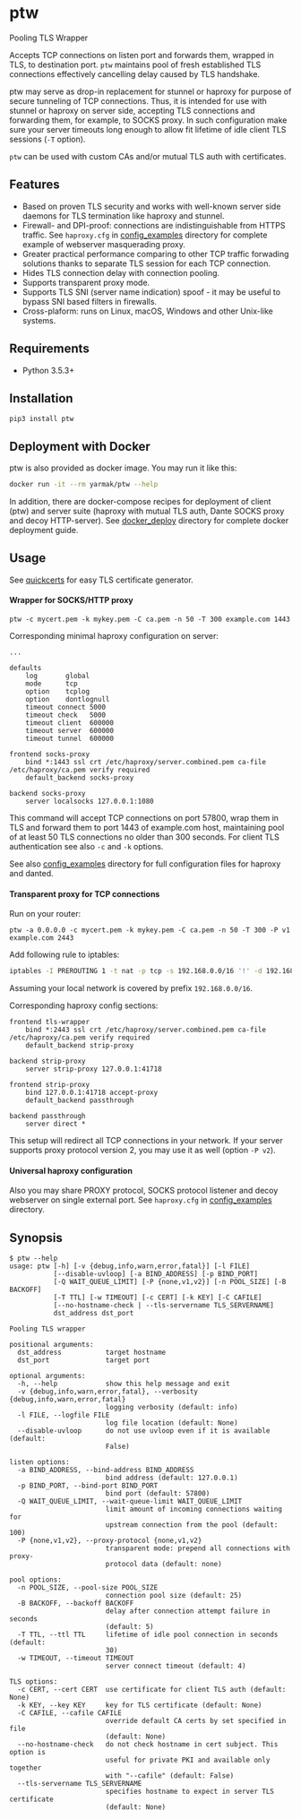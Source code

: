 # ptw

Pooling TLS Wrapper

Accepts TCP connections on listen port and forwards them, wrapped in TLS, to destination port. `ptw` maintains pool of fresh established TLS connections effectively cancelling delay caused by TLS handshake.

ptw may serve as drop-in replacement for stunnel or haproxy for purpose of secure tunneling of TCP connections. Thus, it is intended for use with stunnel or haproxy on server side, accepting TLS connections and forwarding them, for example, to SOCKS proxy. In such configuration make sure your server timeouts long enough to allow fit lifetime of idle client TLS sessions (`-T` option).

`ptw` can be used with custom CAs and/or mutual TLS auth with certificates.

## Features

* Based on proven TLS security and works with well-known server side daemons for TLS termination like haproxy and stunnel.
* Firewall- and DPI-proof: connections are indistinguishable from HTTPS traffic. See `haproxy.cfg` in [config\_examples](https://github.com/Snawoot/ptw/tree/master/config_examples) directory for complete example of webserver masquerading proxy.
* Greater practical performance comparing to other TCP traffic forwading solutions thanks to separate TLS session for each TCP connection.
* Hides TLS connection delay with connection pooling.
* Supports transparent proxy mode.
* Supports TLS SNI (server name indication) spoof - it may be useful to bypass SNI based filters in firewalls.
* Cross-plaform: runs on Linux, macOS, Windows and other Unix-like systems.

## Requirements

* Python 3.5.3+

## Installation

```
pip3 install ptw
```

## Deployment with Docker

ptw is also provided as docker image. You may run it like this:

```sh
docker run -it --rm yarmak/ptw --help
```

In addition, there are docker-compose recipes for deployment of client (ptw) and server suite (haproxy with mutual TLS auth, Dante SOCKS proxy and decoy HTTP-server). See [docker\_deploy](https://github.com/Snawoot/ptw/tree/master/docker_deploy) directory for complete docker deployment guide.

## Usage

See [quickcerts](https://pypi.org/project/quickcerts/) for easy TLS certificate generator.

#### Wrapper for SOCKS/HTTP proxy

```
ptw -c mycert.pem -k mykey.pem -C ca.pem -n 50 -T 300 example.com 1443
```

Corresponding minimal haproxy configuration on server:

```
...

defaults
    log       global
    mode      tcp
    option    tcplog
    option    dontlognull
    timeout connect 5000
    timeout check   5000
    timeout client  600000
    timeout server  600000
    timeout tunnel  600000

frontend socks-proxy
    bind *:1443 ssl crt /etc/haproxy/server.combined.pem ca-file /etc/haproxy/ca.pem verify required
    default_backend socks-proxy

backend socks-proxy
    server localsocks 127.0.0.1:1080

```

This command will accept TCP connections on port 57800, wrap them in TLS and forward them to port 1443 of example.com host, maintaining pool of at least 50 TLS connections no older than 300 seconds. For client TLS authentication see also `-c` and `-k` options.

See also [config\_examples](https://github.com/Snawoot/ptw/tree/master/config_examples) directory for full configuration files for haproxy and danted.

#### Transparent proxy for TCP connections

Run on your router:

```
ptw -a 0.0.0.0 -c mycert.pem -k mykey.pem -C ca.pem -n 50 -T 300 -P v1 example.com 2443
```

Add following rule to iptables:

```sh
iptables -I PREROUTING 1 -t nat -p tcp -s 192.168.0.0/16 '!' -d 192.168.0.0/16 -j REDIRECT --to 57800
```

Assuming your local network is covered by prefix `192.168.0.0/16`.

Corresponding haproxy config sections:

```
frontend tls-wrapper
    bind *:2443 ssl crt /etc/haproxy/server.combined.pem ca-file /etc/haproxy/ca.pem verify required
    default_backend strip-proxy

backend strip-proxy
    server strip-proxy 127.0.0.1:41718

frontend strip-proxy
    bind 127.0.0.1:41718 accept-proxy
    default_backend passthrough

backend passthrough
    server direct *
```

This setup will redirect all TCP connections in your network. If your server supports proxy protocol version 2, you may use it as well (option `-P v2`).

#### Universal haproxy configuration

Also you may share PROXY protocol, SOCKS protocol listener and decoy webserver on single external port. See `haproxy.cfg` in [config\_examples](https://github.com/Snawoot/ptw/tree/master/config_examples) directory.

## Synopsis

```
$ ptw --help
usage: ptw [-h] [-v {debug,info,warn,error,fatal}] [-l FILE]
           [--disable-uvloop] [-a BIND_ADDRESS] [-p BIND_PORT]
           [-Q WAIT_QUEUE_LIMIT] [-P {none,v1,v2}] [-n POOL_SIZE] [-B BACKOFF]
           [-T TTL] [-w TIMEOUT] [-c CERT] [-k KEY] [-C CAFILE]
           [--no-hostname-check | --tls-servername TLS_SERVERNAME]
           dst_address dst_port

Pooling TLS wrapper

positional arguments:
  dst_address           target hostname
  dst_port              target port

optional arguments:
  -h, --help            show this help message and exit
  -v {debug,info,warn,error,fatal}, --verbosity {debug,info,warn,error,fatal}
                        logging verbosity (default: info)
  -l FILE, --logfile FILE
                        log file location (default: None)
  --disable-uvloop      do not use uvloop even if it is available (default:
                        False)

listen options:
  -a BIND_ADDRESS, --bind-address BIND_ADDRESS
                        bind address (default: 127.0.0.1)
  -p BIND_PORT, --bind-port BIND_PORT
                        bind port (default: 57800)
  -Q WAIT_QUEUE_LIMIT, --wait-queue-limit WAIT_QUEUE_LIMIT
                        limit amount of incoming connections waiting for
                        upstream connection from the pool (default: 100)
  -P {none,v1,v2}, --proxy-protocol {none,v1,v2}
                        transparent mode: prepend all connections with proxy-
                        protocol data (default: none)

pool options:
  -n POOL_SIZE, --pool-size POOL_SIZE
                        connection pool size (default: 25)
  -B BACKOFF, --backoff BACKOFF
                        delay after connection attempt failure in seconds
                        (default: 5)
  -T TTL, --ttl TTL     lifetime of idle pool connection in seconds (default:
                        30)
  -w TIMEOUT, --timeout TIMEOUT
                        server connect timeout (default: 4)

TLS options:
  -c CERT, --cert CERT  use certificate for client TLS auth (default: None)
  -k KEY, --key KEY     key for TLS certificate (default: None)
  -C CAFILE, --cafile CAFILE
                        override default CA certs by set specified in file
                        (default: None)
  --no-hostname-check   do not check hostname in cert subject. This option is
                        useful for private PKI and available only together
                        with "--cafile" (default: False)
  --tls-servername TLS_SERVERNAME
                        specifies hostname to expect in server TLS certificate
                        (default: None)
```
